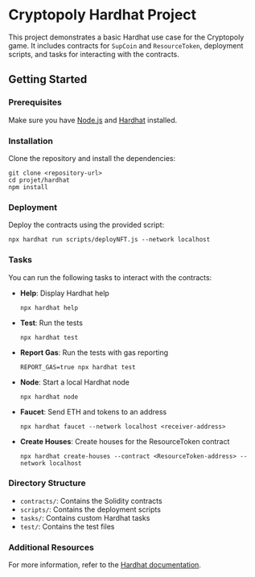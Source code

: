 # Cryptopoly Hardhat Project

This project demonstrates a basic Hardhat use case for the Cryptopoly game. It includes contracts for `SupCoin` and `ResourceToken`, deployment scripts, and tasks for interacting with the contracts.

## Getting Started

### Prerequisites

Make sure you have [Node.js](https://nodejs.org/) and [Hardhat](https://hardhat.org/) installed.

### Installation

Clone the repository and install the dependencies:

```shell
git clone <repository-url>
cd projet/hardhat
npm install
```

### Deployment

Deploy the contracts using the provided script:

```shell
npx hardhat run scripts/deployNFT.js --network localhost
```

### Tasks

You can run the following tasks to interact with the contracts:

- **Help**: Display Hardhat help
    ```shell
    npx hardhat help
    ```

- **Test**: Run the tests
    ```shell
    npx hardhat test
    ```

- **Report Gas**: Run the tests with gas reporting
    ```shell
    REPORT_GAS=true npx hardhat test
    ```

- **Node**: Start a local Hardhat node
    ```shell
    npx hardhat node
    ```

- **Faucet**: Send ETH and tokens to an address
    ```shell
    npx hardhat faucet --network localhost <receiver-address>
    ```

- **Create Houses**: Create houses for the ResourceToken contract
    ```shell
    npx hardhat create-houses --contract <ResourceToken-address> --network localhost
    ```

### Directory Structure

- `contracts/`: Contains the Solidity contracts
- `scripts/`: Contains the deployment scripts
- `tasks/`: Contains custom Hardhat tasks
- `test/`: Contains the test files

### Additional Resources

For more information, refer to the [Hardhat documentation](https://hardhat.org/getting-started/).
